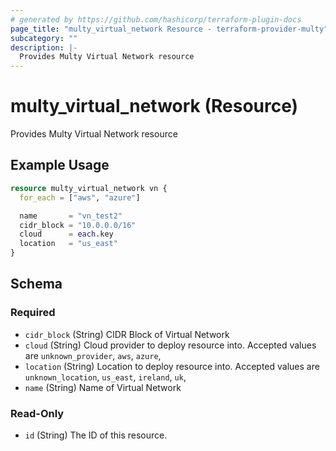 ```yaml
---
# generated by https://github.com/hashicorp/terraform-plugin-docs
page_title: "multy_virtual_network Resource - terraform-provider-multy"
subcategory: ""
description: |-
  Provides Multy Virtual Network resource
---
```


# multy_virtual_network (Resource)

Provides Multy Virtual Network resource

## Example Usage

```terraform
resource multy_virtual_network vn {
  for_each = ["aws", "azure"]

  name       = "vn_test2"
  cidr_block = "10.0.0.0/16"
  cloud      = each.key
  location   = "us_east"
}
```

<!-- schema generated by tfplugindocs -->
## Schema

### Required

- `cidr_block` (String) CIDR Block of Virtual Network
- `cloud` (String) Cloud provider to deploy resource into. Accepted values are `unknown_provider`, `aws`, `azure`,
- `location` (String) Location to deploy resource into. Accepted values are `unknown_location`, `us_east`, `ireland`, `uk`,
- `name` (String) Name of Virtual Network

### Read-Only

- `id` (String) The ID of this resource.


